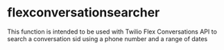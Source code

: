# flexconversationsearcher
This function is intended to be used with Twilio Flex Conversations API to search a conversation sid using a phone number and a range of dates
